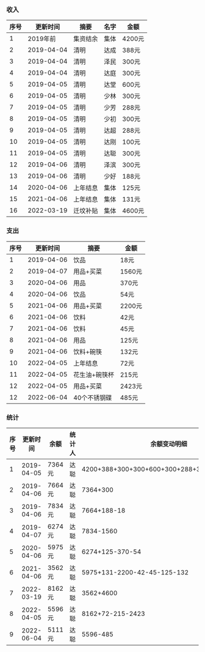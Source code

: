 


### 收入
序号      |   更新时间    | 摘要         |名字         | 金额    |
---      |    ---       | ---          | ---        |---     |
 1       | 2019年前      | 集资结余      |集体         |4200元  |
 2       | 2019-04-04   | 清明         |达成         |388元   |
 3       | 2019-04-04   | 清明         |泽民         |300元   |
 4       | 2019-04-04   | 清明         |达庭         |300元   |
 5       | 2019-04-05   | 清明         |达堂         |600元   |
 6       | 2019-04-05   | 清明         |少林         |300元   |
 7       | 2019-04-05   | 清明         |少芳         |288元   |
 8       | 2019-04-05   | 清明         |少初         |300元   |
 9       | 2019-04-05   | 清明         |达超         |288元   |
 10      | 2019-04-05   | 清明         |达刚         |100元   |
 11      | 2019-04-05   | 清明         |达聪         |300元   |
 12      | 2019-04-06   | 清明         |泽滨         |300元   |
 13      | 2019-04-06   | 清明         |少好         |188元   |
 14      | 2020-04-06   | 上年结息      |集体        |125元   |
 15      | 2021-04-06   | 上年结息      |集体        |131元   |
 16      | 2022-03-19   | 迁坟补贴      |集体        |4600元   |

### 支出
序号      |   更新时间     | 摘要       | 金额 |
---      | ----------    | ---        |--- |
1        | 2019-04-06    | 饮品        |18元|
2        | 2019-04-07    | 用品+买菜   |1560元|
3        | 2020-04-06    | 用品       |370元|
4        | 2020-04-06    | 饮品       |54元|
5        | 2021-04-06    | 用品+买菜   |2200元|
6        | 2021-04-06    | 饮料       |42元|
7        | 2021-04-06    | 饮料       |45元|
8        | 2021-04-06    | 用品       |125元|
9        | 2021-04-06    | 饮料+碗筷   |132元|
10       | 2022-04-05    | 上年结息   |72元|
11       | 2022-04-05    | 花生油+碗筷杯 |215元|
12       | 2022-04-05    | 用品+买菜   |2423元|
12       | 2022-06-04    | 40个不锈钢碟  |485元|



### 统计
序号      |  更新时间           | 余额         | 统计人      | 余额变动明细
---      | ----------         |-----        | ---        | ----------
1        | 2019-04-05         |  7364元      | 达聪       | 4200+388+300+300+600+300+288+300+288+100+300
2        | 2019-04-06         |  7664元      | 达聪       | 7364+300
3        | 2019-04-06         |  7834元      | 达聪       | 7664+188-18
4        | 2019-04-07         |  6274元      | 达聪       | 7834-1560
5        | 2020-04-06         |  5975元      | 达聪       | 6274+125-370-54
6        | 2021-04-06         |  3562元      | 达聪       | 5975+131-2200-42-45-125-132
7        | 2022-03-19         |  8162元      | 达聪       | 3562+4600
8        | 2022-04-05         |  5596元      | 达聪       | 8162+72-215-2423
9        | 2022-06-04         |  5111元      | 达聪       | 5596-485


